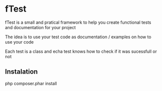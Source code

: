 fTest
=================
fTest is a small and pratical framework to help you create functional tests and documentation for your project

The idea is to use your test code as documentation / examples on how to use your code

Each test is a class and echa test knows how to check if it was sucessfull or not

Instalation
------------
php composer.phar install
